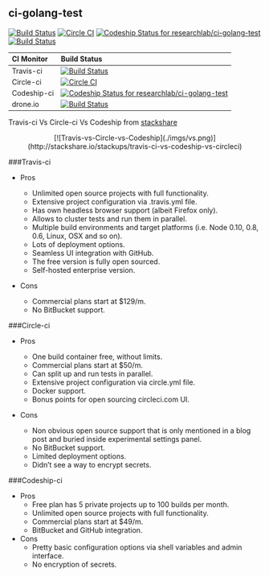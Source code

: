 ## ci-golang-test

[![Build Status](https://travis-ci.org/researchlab/ci-golang-test.svg?branch=master)](https://travis-ci.org/researchlab/ci-golang-test)
[![Circle CI](https://circleci.com/gh/researchlab/ci-golang-test.svg?style=svg)](https://circleci.com/gh/researchlab/ci-golang-test)
[ ![Codeship Status for researchlab/ci-golang-test](https://codeship.com/projects/dd631120-f8b1-0133-202a-32ce2850a587/status?branch=master)](https://codeship.com/projects/150972)
[![Build Status](https://drone.io/github.com/researchlab/ci-golang-test/status.png)](https://drone.io/github.com/researchlab/ci-golang-test/latest)

| CI Monitor  | Build Status                                                                                                                                                                        |
|:------------|:------------------------------------------------------------------------------------------------------------------------------------------------------------------------------------|
| Travis-ci   | [![Build Status](https://travis-ci.org/researchlab/ci-golang-test.svg?branch=master)](https://travis-ci.org/researchlab/ci-golang-test)                                             |
| Circle-ci   | [![Circle CI](https://circleci.com/gh/researchlab/ci-golang-test.svg?style=svg)](https://circleci.com/gh/researchlab/ci-golang-test)                                                |
| Codeship-ci | [ ![Codeship Status for researchlab/ci-golang-test](https://codeship.com/projects/dd631120-f8b1-0133-202a-32ce2850a587/status?branch=master)](https://codeship.com/projects/150972) |
| drone.io    | [![Build Status](https://drone.io/github.com/researchlab/ci-golang-test/status.png)](https://drone.io/github.com/researchlab/ci-golang-test/latest)                                 |

Travis-ci Vs Circle-ci Vs Codeship from [stackshare](http://stackshare.io/stackups/travis-ci-vs-codeship-vs-circleci)
<center>[![Travis-vs-Circle-vs-Codeship](./imgs/vs.png)](http://stackshare.io/stackups/travis-ci-vs-codeship-vs-circleci)</center>


###Travis-ci 

- Pros
	- Unlimited open source projects with full functionality.
	- Extensive project configuration via .travis.yml file.
	- Has own headless browser support (albeit Firefox only).
	- Allows to cluster tests and run them in parallel.
	- Multiple build environments and target platforms (i.e. Node 0.10, 0.8, 0.6, Linux, OSX and so on).
	- Lots of deployment options.
	- Seamless UI integration with GitHub.
	- The free version is fully open sourced.
	- Self-hosted enterprise version.

- Cons
	- Commercial plans start at $129/m.
	- No BitBucket support.

###Circle-ci
- Pros
	- One build container free, without limits.
	- Commercial plans start at $50/m.
	- Can split up and run tests in parallel.
	- Extensive project configuration via circle.yml file.
	- Docker support.
	- Bonus points for open sourcing circleci.com UI.

- Cons
	- Non obvious open source support that is only mentioned in a blog post and buried inside experimental settings panel.
	- No BitBucket support.
	- Limited deployment options.
	- Didn’t see a way to encrypt secrets.

###Codeship-ci
- Pros
	- Free plan has 5 private projects up to 100 builds per month.
	- Unlimited open source projects with full functionality.
	- Commercial plans start at $49/m.
	- BitBucket and GitHub integration.
- Cons
	- Pretty basic configuration options via shell variables and admin interface.
	- No encryption of secrets.
